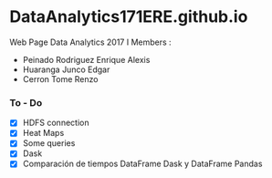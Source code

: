 # DataAnalytics171ERE.github.io

Web Page Data Analytics 2017 I
Members :
* Peinado Rodriguez Enrique Alexis
* Huaranga Junco Edgar
* Cerron Tome Renzo


### To - Do

- [x] HDFS connection
- [x] Heat Maps
- [x] Some queries
- [x] Dask
- [x] Comparación de tiempos DataFrame Dask y DataFrame Pandas
